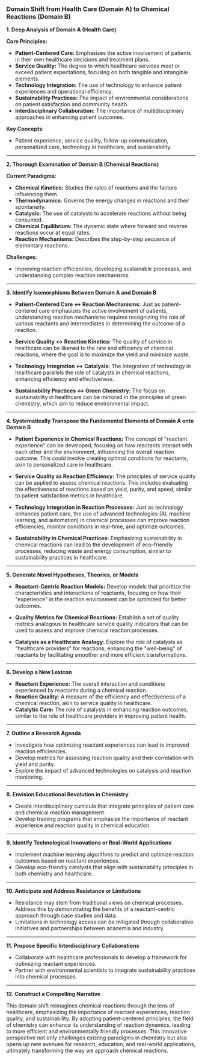 ### Domain Shift from Health Care (Domain A) to Chemical Reactions (Domain B)

**1. Deep Analysis of Domain A (Health Care)**

**Core Principles:**
- **Patient-Centered Care:** Emphasizes the active involvement of patients in their own healthcare decisions and treatment plans.
- **Service Quality:** The degree to which healthcare services meet or exceed patient expectations, focusing on both tangible and intangible elements.
- **Technology Integration:** The use of technology to enhance patient experiences and operational efficiency.
- **Sustainability Practices:** The impact of environmental considerations on patient satisfaction and community health.
- **Interdisciplinary Collaboration:** The importance of multidisciplinary approaches in enhancing patient outcomes.

**Key Concepts:**
- Patient experience, service quality, follow-up communication, personalized care, technology in healthcare, and sustainability.

---

**2. Thorough Examination of Domain B (Chemical Reactions)**

**Current Paradigms:**
- **Chemical Kinetics:** Studies the rates of reactions and the factors influencing them.
- **Thermodynamics:** Governs the energy changes in reactions and their spontaneity.
- **Catalysis:** The use of catalysts to accelerate reactions without being consumed.
- **Chemical Equilibrium:** The dynamic state where forward and reverse reactions occur at equal rates.
- **Reaction Mechanisms:** Describes the step-by-step sequence of elementary reactions.

**Challenges:**
- Improving reaction efficiencies, developing sustainable processes, and understanding complex reaction mechanisms.

---

**3. Identify Isomorphisms Between Domain A and Domain B**

- **Patient-Centered Care ↔ Reaction Mechanisms:** Just as patient-centered care emphasizes the active involvement of patients, understanding reaction mechanisms requires recognizing the role of various reactants and intermediates in determining the outcome of a reaction.
  
- **Service Quality ↔ Reaction Kinetics:** The quality of service in healthcare can be likened to the rate and efficiency of chemical reactions, where the goal is to maximize the yield and minimize waste.

- **Technology Integration ↔ Catalysis:** The integration of technology in healthcare parallels the role of catalysts in chemical reactions, enhancing efficiency and effectiveness.

- **Sustainability Practices ↔ Green Chemistry:** The focus on sustainability in healthcare can be mirrored in the principles of green chemistry, which aim to reduce environmental impact.

---

**4. Systematically Transpose the Fundamental Elements of Domain A onto Domain B**

- **Patient Experience in Chemical Reactions:** The concept of "reactant experience" can be developed, focusing on how reactants interact with each other and the environment, influencing the overall reaction outcome. This could involve creating optimal conditions for reactants, akin to personalized care in healthcare.

- **Service Quality as Reaction Efficiency:** The principles of service quality can be applied to assess chemical reactions. This includes evaluating the effectiveness of reactions based on yield, purity, and speed, similar to patient satisfaction metrics in healthcare.

- **Technology Integration in Reaction Processes:** Just as technology enhances patient care, the use of advanced technologies (AI, machine learning, and automation) in chemical processes can improve reaction efficiencies, monitor conditions in real-time, and optimize outcomes.

- **Sustainability in Chemical Practices:** Emphasizing sustainability in chemical reactions can lead to the development of eco-friendly processes, reducing waste and energy consumption, similar to sustainability practices in healthcare.

---

**5. Generate Novel Hypotheses, Theories, or Models**

- **Reactant-Centric Reaction Models:** Develop models that prioritize the characteristics and interactions of reactants, focusing on how their "experience" in the reaction environment can be optimized for better outcomes.

- **Quality Metrics for Chemical Reactions:** Establish a set of quality metrics analogous to healthcare service quality indicators that can be used to assess and improve chemical reaction processes.

- **Catalysis as a Healthcare Analogy:** Explore the role of catalysts as "healthcare providers" for reactions, enhancing the "well-being" of reactants by facilitating smoother and more efficient transformations.

---

**6. Develop a New Lexicon**

- **Reactant Experience:** The overall interaction and conditions experienced by reactants during a chemical reaction.
- **Reaction Quality:** A measure of the efficiency and effectiveness of a chemical reaction, akin to service quality in healthcare.
- **Catalytic Care:** The role of catalysts in enhancing reaction outcomes, similar to the role of healthcare providers in improving patient health.

---

**7. Outline a Research Agenda**

- Investigate how optimizing reactant experiences can lead to improved reaction efficiencies.
- Develop metrics for assessing reaction quality and their correlation with yield and purity.
- Explore the impact of advanced technologies on catalysis and reaction monitoring.

---

**8. Envision Educational Revolution in Chemistry**

- Create interdisciplinary curricula that integrate principles of patient care and chemical reaction management.
- Develop training programs that emphasize the importance of reactant experience and reaction quality in chemical education.

---

**9. Identify Technological Innovations or Real-World Applications**

- Implement machine learning algorithms to predict and optimize reaction outcomes based on reactant experiences.
- Develop eco-friendly catalysts that align with sustainability principles in both chemistry and healthcare.

---

**10. Anticipate and Address Resistance or Limitations**

- Resistance may stem from traditional views on chemical processes. Address this by demonstrating the benefits of a reactant-centric approach through case studies and data.
- Limitations in technology access can be mitigated through collaborative initiatives and partnerships between academia and industry.

---

**11. Propose Specific Interdisciplinary Collaborations**

- Collaborate with healthcare professionals to develop a framework for optimizing reactant experiences.
- Partner with environmental scientists to integrate sustainability practices into chemical processes.

---

**12. Construct a Compelling Narrative**

This domain shift reimagines chemical reactions through the lens of healthcare, emphasizing the importance of reactant experiences, reaction quality, and sustainability. By adopting patient-centered principles, the field of chemistry can enhance its understanding of reaction dynamics, leading to more efficient and environmentally friendly processes. This innovative perspective not only challenges existing paradigms in chemistry but also opens up new avenues for research, education, and real-world applications, ultimately transforming the way we approach chemical reactions.